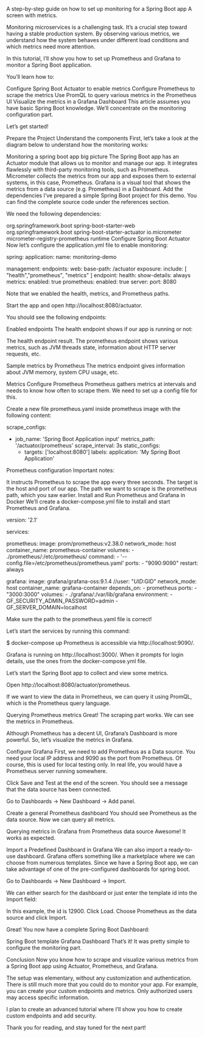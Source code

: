 A step-by-step guide on how to set up monitoring for a Spring Boot app
A screen with metrics.

Monitoring microservices is a challenging task. It’s a crucial step toward having a stable production system. By observing various metrics, we understand how the system behaves under different load conditions and which metrics need more attention.

In this tutorial, I’ll show you how to set up Prometheus and Grafana to monitor a Spring Boot application.

You’ll learn how to:

Configure Spring Boot Actuator to enable metrics
Configure Prometheus to scrape the metrics
Use PromQL to query various metrics in the Prometheus UI
Visualize the metrics in a Grafana Dashboard
This article assumes you have basic Spring Boot knowledge. We’ll concentrate on the monitoring configuration part.

Let’s get started!

Prepare the Project
Understand the components
First, let’s take a look at the diagram below to understand how the monitoring works:


Monitoring a spring boot app big picture
The Spring Boot app has an Actuator module that allows us to monitor and manage our app. It integrates flawlessly with third-party monitoring tools, such as Prometheus.
Micrometer collects the metrics from our app and exposes them to external systems, in this case, Prometheus.
Grafana is a visual tool that shows the metrics from a data source (e.g. Prometheus) in a Dashboard.
Add the dependencies
I’ve prepared a simple Spring Boot project for this demo. You can find the complete source code under the references section.

We need the following dependencies:

<dependency>
   <groupId>org.springframework.boot</groupId>
   <artifactId>spring-boot-starter-web</artifactId>
</dependency>
<dependency>
   <groupId>org.springframework.boot</groupId>
   <artifactId>spring-boot-starter-actuator</artifactId>
</dependency>
<dependency>
   <groupId>io.micrometer</groupId>
   <artifactId>micrometer-registry-prometheus</artifactId>
   <scope>runtime</scope>
</dependency>
Configure Spring Boot Actuator
Now let’s configure the application.yml file to enable monitoring:


spring:
  application:
    name: monitoring-demo

management:
  endpoints:
    web:
      base-path: /actuator
      exposure:
        include: [ "health","prometheus", "metrics" ]
  endpoint:
    health:
      show-details: always
    metrics:
      enabled: true
    prometheus:
      enabled: true
server:
  port: 8080



Note that we enabled the health, metrics, and Prometheus paths.

Start the app and open http://localhost:8080/actuator.

You should see the following endpoints:


Enabled endpoints
The health endpoint shows if our app is running or not:


The health endpoint result.
The prometheus endpoint shows various metrics, such as JVM threads state, information about HTTP server requests, etc.


Sample metrics by Prometheus
The metrics endpoint gives information about JVM memory, system CPU usage, etc.


Metrics
Configure Prometheus
Prometheus gathers metrics at intervals and needs to know how often to scrape them. We need to set up a config file for this.

Create a new file prometheus.yaml inside prometheus image with the following content:

scrape_configs:
  - job_name: 'Spring Boot Application input'
    metrics_path: '/actuator/prometheus'
    scrape_interval: 3s
    static_configs:
      - targets: ['localhost:8080']
        labels:
          application: 'My Spring Boot Application'




Prometheus configuration
Important notes:

It instructs Prometheus to scrape the app every three seconds.
The target is the host and port of our app.
The path we want to scrape is the prometheus path, which you saw earlier.
Install and Run Prometheus and Grafana in Docker
We’ll create a docker-compose.yml file to install and start Prometheus and Grafana.

version: '2.1'

services:

  prometheus:
    image: prom/prometheus:v2.38.0
    network_mode: host
    container_name: prometheus-container
    volumes:
      - ./prometheus/:/etc/prometheus/
    command:
      - '--config.file=/etc/prometheus/prometheus.yaml'
    ports:
      - "9090:9090"
    restart: always

  grafana:
    image: grafana/grafana-oss:9.1.4
    //user: "$UID:$GID"
    network_mode: host
    container_name: grafana-container
    depends_on:
      - prometheus
    ports:
      - "3000:3000"
    volumes:
      - ./grafana/:/var/lib/grafana
    environment:
      - GF_SECURITY_ADMIN_PASSWORD=admin
      - GF_SERVER_DOMAIN=localhost




Make sure the path to the prometheus.yaml file is correct!

Let’s start the services by running this command:

$ docker-compose up
Prometheus is accessible via http://localhost:9090/.

Grafana is running on http://localhost:3000/. When it prompts for login details, use the ones from the docker-compose.yml file.

Let’s start the Spring Boot app to collect and view some metrics.

Open http://localhost:8080/actuator/prometheus.

If we want to view the data in Prometheus, we can query it using PromQL, which is the Prometheus query language.


Querying Prometheus metrics
Great! The scraping part works. We can see the metrics in Prometheus.

Although Prometheus has a decent UI, Grafana’s Dashboard is more powerful. So, let’s visualize the metrics in Grafana.

Configure Grafana
First, we need to add Prometheus as a Data source. You need your local IP address and 9090 as the port from Prometheus. Of course, this is used for local testing only. In real life, you would have a Prometheus server running somewhere.


Click Save and Test at the end of the screen. You should see a message that the data source has been connected.

Go to Dashboards -> New Dashboard -> Add panel.


Create a general Prometheus dashboard
You should see Prometheus as the data source. Now we can query all metrics.


Querying metrics in Grafana from Prometheus data source
Awesome! It works as expected.

Import a Predefined Dashboard in Grafana
We can also import a ready-to-use dashboard. Grafana offers something like a marketplace where we can choose from numerous templates. Since we have a Spring Boot app, we can take advantage of one of the pre-configured dashboards for spring boot.

Go to Dashboards -> New Dashboard -> Import.

We can either search for the dashboard or just enter the template id into the Import field:


In this example, the id is 12900. Click Load. Choose Prometheus as the data source and click Import.

Great! You now have a complete Spring Boot Dashboard:


Spring Boot template Grafana Dashboard
That’s it! It was pretty simple to configure the monitoring part.

Conclusion
Now you know how to scrape and visualize various metrics from a Spring Boot app using Actuator, Prometheus, and Grafana.

The setup was elementary, without any customization and authentication. There is still much more that you could do to monitor your app. For example, you can create your custom endpoints and metrics. Only authorized users may access specific information.

I plan to create an advanced tutorial where I’ll show you how to create custom endpoints and add security.

Thank you for reading, and stay tuned for the next part!

